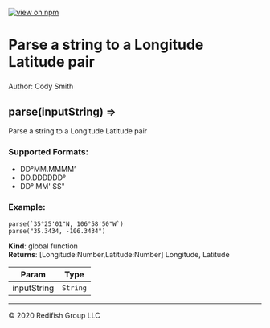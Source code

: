 [![view on npm](http://img.shields.io/npm/v/example.svg)](git@github.com:RedfishGroup/parseLatLon.git)

 # Parse a string to a Longitude Latitude pair

 ### 

 Author: Cody Smith


<a name="parse"></a>

## parse(inputString) ⇒
Parse a string to a Longitude Latitude pair

### Supported Formats:
* DD°MM.MMMM’
* DD.DDDDDD°
* DD° MM' SS"

### Example:
```
parse(`35°25'01"N, 106°58'50"W`)
parse("35.3434, -106.3434")
```

**Kind**: global function  
**Returns**: [Longitude:Number,Latitude:Number] Longitude, Latitude  

| Param | Type |
| --- | --- |
| inputString | <code>String</code> | 


* * *

&copy; 2020 Redifish Group LLC